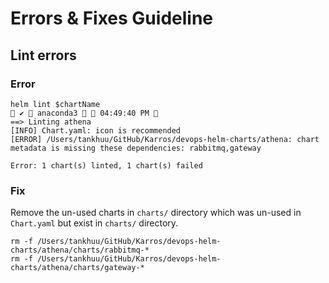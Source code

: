 # Errors & Fixes Guideline

## Lint errors

### Error

```
helm lint $chartName                                                                        ✔  anaconda3   04:49:40 PM 
==> Linting athena
[INFO] Chart.yaml: icon is recommended
[ERROR] /Users/tankhuu/GitHub/Karros/devops-helm-charts/athena: chart metadata is missing these dependencies: rabbitmq,gateway

Error: 1 chart(s) linted, 1 chart(s) failed
```

### Fix

Remove the un-used charts in `charts/` directory which was un-used in `Chart.yaml` but exist in `charts/` directory.

```
rm -f /Users/tankhuu/GitHub/Karros/devops-helm-charts/athena/charts/rabbitmq-*
rm -f /Users/tankhuu/GitHub/Karros/devops-helm-charts/athena/charts/gateway-*
```
